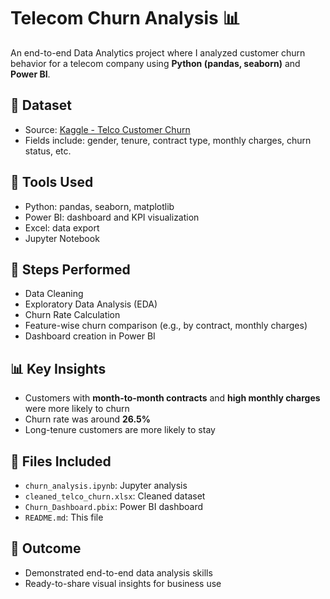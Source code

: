 # Telecom Churn Analysis 📊

An end-to-end Data Analytics project where I analyzed customer churn behavior for a telecom company using **Python (pandas, seaborn)** and **Power BI**.

## 📁 Dataset
- Source: [Kaggle - Telco Customer Churn](https://www.kaggle.com/datasets/blastchar/telco-customer-churn)
- Fields include: gender, tenure, contract type, monthly charges, churn status, etc.

## 🔧 Tools Used
- Python: pandas, seaborn, matplotlib
- Power BI: dashboard and KPI visualization
- Excel: data export
- Jupyter Notebook

## 🧹 Steps Performed
- Data Cleaning
- Exploratory Data Analysis (EDA)
- Churn Rate Calculation
- Feature-wise churn comparison (e.g., by contract, monthly charges)
- Dashboard creation in Power BI

## 📊 Key Insights
- Customers with **month-to-month contracts** and **high monthly charges** were more likely to churn
- Churn rate was around **26.5%**
- Long-tenure customers are more likely to stay

## 📎 Files Included
- `churn_analysis.ipynb`: Jupyter analysis
- `cleaned_telco_churn.xlsx`: Cleaned dataset
- `Churn_Dashboard.pbix`: Power BI dashboard
- `README.md`: This file

## 📌 Outcome
- Demonstrated end-to-end data analysis skills
- Ready-to-share visual insights for business use
